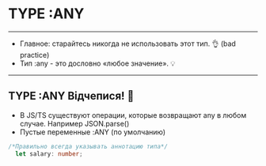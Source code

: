 # TYPE :ANY
<hr>

- Главное: старайтесь никогда не использовать этот тип. 👌 (bad practice)
- Тип :any - это дословно «любое значение». 💡
<hr>

## TYPE :ANY Відчепися! 🥰
- В JS/TS существуют операции, которые возвращают any в любом случае. Например JSON.parse()
- Пустые переменные :ANY (по умолчанию)

```TypeScript
/*Правильно всегда указывать аннотацию типа*/ 
  let salary: number; 
```

